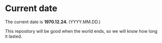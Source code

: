 # Current date

The current date is **1970.12.24.** (YYYY.MM.DD.)

This repository will be good when the world ends, so we will know how long it lasted.